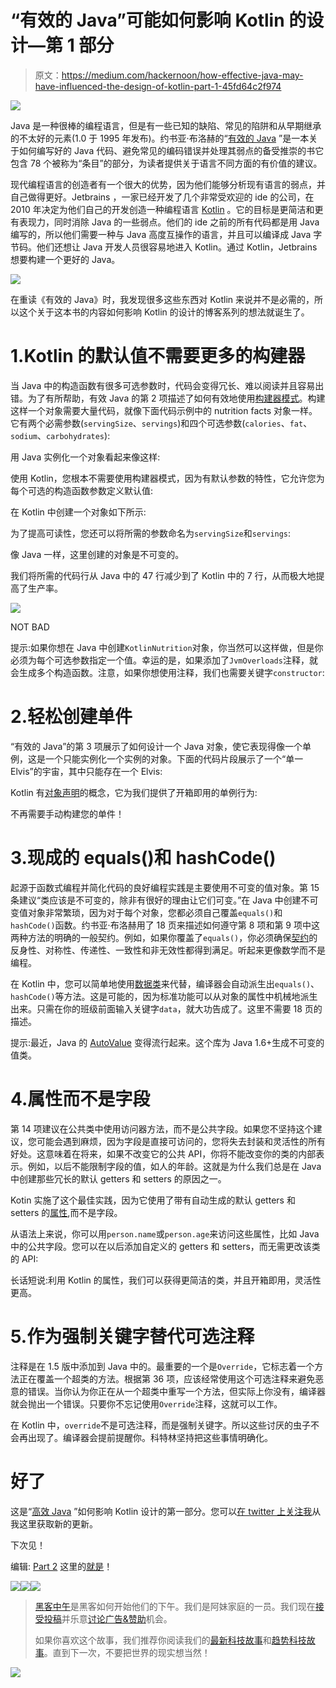 # “有效的 Java”可能如何影响 Kotlin 的设计—第 1 部分

> 原文：<https://medium.com/hackernoon/how-effective-java-may-have-influenced-the-design-of-kotlin-part-1-45fd64c2f974>

![](img/1852d8fcbd2fbeb13f1aef8edb42cb41.png)

Java 是一种很棒的编程语言，但是有一些已知的缺陷、常见的陷阱和从早期继承的不太好的元素(1.0 于 1995 年发布)。约书亚·布洛赫的“[有效的 Java](https://www.amazon.com/gp/product/0321356683/ref=as_li_tl?ie=UTF8&tag=lukle-20&camp=1789&creative=9325&linkCode=as2&creativeASIN=0321356683&linkId=92d90357e585584c81b56f9e2a75a3e1) ”是一本关于如何编写好的 Java 代码、避免常见的编码错误并处理其弱点的备受推崇的书它包含 78 个被称为“条目”的部分，为读者提供关于语言不同方面的有价值的建议。

现代编程语言的创造者有一个很大的优势，因为他们能够分析现有语言的弱点，并自己做得更好。Jetbrains ，一家已经开发了几个非常受欢迎的 ide 的公司，在 2010 年决定为他们自己的开发创造一种编程语言 [Kotlin](http://www.kotlinlang.org) 。它的目标是更简洁和更有表现力，同时消除 Java 的一些弱点。他们的 ide 之前的所有代码都是用 Java 编写的，所以他们需要一种与 Java 高度互操作的语言，并且可以编译成 Java 字节码。他们还想让 Java 开发人员很容易地进入 Kotlin。通过 Kotlin，Jetbrains 想要构建一个更好的 Java。

![](img/78f14d87f776ca2dcf187e9d5cde117e.png)

在重读《有效的 Java》时，我发现很多这些东西对 Kotlin 来说并不是必需的，所以这个关于这本书的内容如何影响 Kotlin 的设计的博客系列的想法就诞生了。

# 1.Kotlin 的默认值不需要更多的构建器

当 Java 中的构造函数有很多可选参数时，代码会变得冗长、难以阅读并且容易出错。为了有所帮助，有效 Java 的第 2 项描述了如何有效地使用[构建器模式](https://en.wikipedia.org/wiki/Builder_pattern)。构建这样一个对象需要大量代码，就像下面代码示例中的 nutrition facts 对象一样。它有两个必需参数(`servingSize`、`servings`)和四个可选参数(`calories`、`fat`、`sodium`、`carbohydrates`):

用 Java 实例化一个对象看起来像这样:

使用 Kotlin，您根本不需要使用构建器模式，因为有默认参数的特性，它允许您为每个可选的构造函数参数定义默认值:

在 Kotlin 中创建一个对象如下所示:

为了提高可读性，您还可以将所需的参数命名为`servingSize`和`servings`:

像 Java 一样，这里创建的对象是不可变的。

我们将所需的代码行从 Java 中的 47 行减少到了 Kotlin 中的 7 行，从而极大地提高了生产率。

![](img/6c48fef24177590b6a6b9cdb778c6fa4.png)

NOT BAD

提示:如果你想在 Java 中创建`KotlinNutrition`对象，你当然可以这样做，但是你必须为每个可选参数指定一个值。幸运的是，如果添加了`JvmOverloads`注释，就会生成多个构造函数。注意，如果你想使用注释，我们也需要关键字`constructor`:

# 2.轻松创建单件

“有效的 Java”的第 3 项展示了如何设计一个 Java 对象，使它表现得像一个单例，这是一个只能实例化一个实例的对象。下面的代码片段展示了一个“单一 Elvis”的宇宙，其中只能存在一个 Elvis:

Kotlin 有[对象声明](https://kotlinlang.org/docs/reference/object-declarations.html#object-declarations)的概念，它为我们提供了开箱即用的单例行为:

不再需要手动构建您的单件！

# 3.现成的 equals()和 hashCode()

起源于函数式编程并简化代码的良好编程实践是主要使用不可变的值对象。第 15 条建议“类应该是不可变的，除非有很好的理由让它们可变。”在 Java 中创建不可变值对象非常繁琐，因为对于每个对象，您都必须自己覆盖`equals()`和`hashCode()`函数。约书亚·布洛赫用了 18 页来描述如何遵守第 8 项和第 9 项中这两种方法的明确的一般契约。例如，如果你覆盖了`equals()`，你必须确保[契约](https://docs.oracle.com/javase/7/docs/api/java/lang/Object.html#equals%28java.lang.Object%29)的反身性、对称性、传递性、一致性和非无效性都得到满足。听起来更像数学而不是编程。

在 Kotlin 中，您可以简单地使用[数据类](https://kotlinlang.org/docs/reference/data-classes.html)来代替，编译器会自动派生出`equals()`、`hashCode()`等方法。这是可能的，因为标准功能可以从对象的属性中机械地派生出来。只需在你的班级前面输入关键字`data`，就大功告成了。这里不需要 18 页的描述。

提示:最近，Java 的 [AutoValue](https://github.com/google/auto/tree/master/value) 变得流行起来。这个库为 Java 1.6+生成不可变的值类。

# 4.属性而不是字段

第 14 项建议在公共类中使用访问器方法，而不是公共字段。如果您不坚持这个建议，您可能会遇到麻烦，因为字段是直接可访问的，您将失去封装和灵活性的所有好处。这意味着在将来，如果不改变它的公共 API，你将不能改变你的类的内部表示。例如，以后不能限制字段的值，如人的年龄。这就是为什么我们总是在 Java 中创建那些冗长的默认 getters 和 setters 的原因之一。

Kotin 实施了这个最佳实践，因为它使用了带有自动生成的默认 getters 和 setters 的[属性](https://kotlinlang.org/docs/reference/properties.html),而不是字段。

从语法上来说，你可以用`person.name`或`person.age`来访问这些属性，比如 Java 中的公共字段。您可以在以后添加自定义的 getters 和 setters，而无需更改该类的 API:

长话短说:利用 Kotlin 的属性，我们可以获得更简洁的类，并且开箱即用，灵活性更高。

# 5.作为强制关键字替代可选注释

注释是在 1.5 版中添加到 Java 中的。最重要的一个是`Override`，它标志着一个方法正在覆盖一个超类的方法。根据第 36 项，应该经常使用这个可选注释来避免恶意的错误。当你认为你正在从一个超类中重写一个方法，但实际上你没有，编译器就会抛出一个错误。只要你不忘记使用`Override`注释，这就可以工作。

在 Kotlin 中，`override`不是可选注释，而是强制关键字。所以这些讨厌的虫子不会再出现了。编译器会提前提醒你。科特林坚持把这些事情明确化。

# 好了

这是“[高效 Java](https://www.amazon.com/gp/product/0321356683/ref=as_li_tl?ie=UTF8&tag=lukle-20&camp=1789&creative=9325&linkCode=as2&creativeASIN=0321356683&linkId=92d90357e585584c81b56f9e2a75a3e1) ”如何影响 Kotlin 设计的第一部分。您可以[在 twitter 上关注我](https://twitter.com/LukasLechnerDev)从我这里获取新的更新。

下次见！

编辑: [Part 2](/@lukleDev/how-effective-java-may-have-influenced-the-design-of-kotlin-part-2-89844d62ddf3#.o41z4tc0a) 这里的[就是](/@lukleDev/how-effective-java-may-have-influenced-the-design-of-kotlin-part-2-89844d62ddf3#.o41z4tc0a)！

[![](img/50ef4044ecd4e250b5d50f368b775d38.png)](http://bit.ly/HackernoonFB)[![](img/979d9a46439d5aebbdcdca574e21dc81.png)](https://goo.gl/k7XYbx)[![](img/2930ba6bd2c12218fdbbf7e02c8746ff.png)](https://goo.gl/4ofytp)

> [黑客中午](http://bit.ly/Hackernoon)是黑客如何开始他们的下午。我们是阿妹家庭的一员。我们现在[接受投稿](http://bit.ly/hackernoonsubmission)并乐意[讨论广告&赞助](mailto:partners@amipublications.com)机会。
> 
> 如果你喜欢这个故事，我们推荐你阅读我们的[最新科技故事](http://bit.ly/hackernoonlatestt)和[趋势科技故事](https://hackernoon.com/trending)。直到下一次，不要把世界的现实想当然！

![](img/be0ca55ba73a573dce11effb2ee80d56.png)